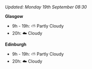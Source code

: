 *Updated: Monday 19th September 08:30*

**Glasgow**

* 9h - 19h: :partly_sunny: Partly Cloudy
* 20h: :cloud: Cloudy

**Edinburgh**

* 9h - 19h: :partly_sunny: Partly Cloudy
* 20h: :cloud: Cloudy
